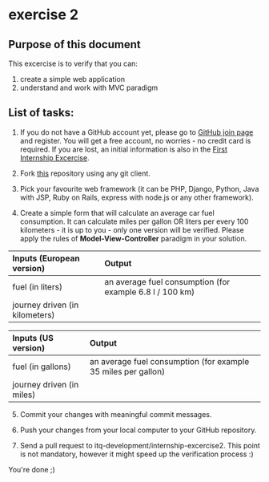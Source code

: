 [this_repo]: https://github.com/itq-development/internship-exercise2
[github_join_page]: https://github.com/join
[github_first_excercise]: https://github.com/itq-development/internship-exercise1/


exercise 2
===============================

Purpose of this document
------------------------

This excercise is to verify that you can:

1. create a simple web application
2. understand and work with MVC paradigm

List of tasks:
--------------

1. If you do not have a GitHub account yet, please go to [GitHub join page][github_join_page] and register. You will get a free account, no worries - no credit card is required. If you are lost, an initial information is also in the [First Internship Excercise][github_first_excercise].

2. Fork [this][this_repo] repository using any git client.

3. Pick your favourite web framework (it can be PHP, Django, Python, Java with JSP, Ruby on Rails, express with node.js or any other framework).

4. Create a simple form that will calculate an average car fuel consumption. It can calculate miles per gallon OR liters per every 100 kilometers - it is up to you - only one version will be verified. Please apply the rules of **Model-View-Controller** paradigm in your solution. 

 |Inputs (European version)|Output|
 |:-----|:-----|
 |fuel (in liters)|an average fuel consumption (for example 6.8 l / 100 km)|
 |journey driven (in kilometers)| |
 
 |Inputs (US version)|Output|
 |:-----|:-----|
 |fuel (in gallons)|an average fuel consumption (for example 35 miles per gallon)|
 |journey driven (in miles)| |

5. Commit your changes with meaningful commit messages.

6. Push your changes from your local computer to your GitHub repository.

7. Send a pull request to itq-development/internship-excercise2. This point is not mandatory, however it might speed up the verification process :)

You're done ;)
